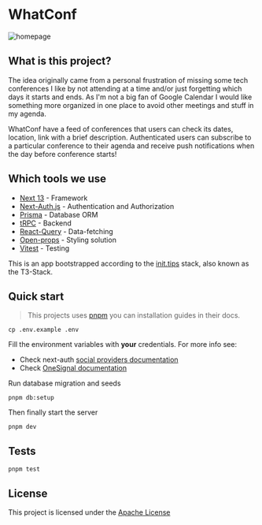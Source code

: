 # WhatConf

![homepage](.github/demo.png)

## What is this project?

The idea originally came from a personal frustration of missing some tech conferences I like by not attending at a time and/or just forgetting which days it starts and ends. As I'm not a big fan of Google Calendar I would like something more organized in one place to avoid other meetings and stuff in my agenda.

WhatConf have a feed of conferences that users can check its dates, location, link with a brief description. Authenticated users can subscribe to a particular conference to their agenda and receive push notifications when the day before conference starts!

## Which tools we use

- [Next 13](https://nextjs.org/) - Framework
- [Next-Auth.js](https://next-auth.js.org) - Authentication and Authorization
- [Prisma](https://prisma.io) - Database ORM
- [tRPC](https://trpc.io) - Backend
- [React-Query](https://tanstack.com/query/v3/) - Data-fetching
- [Open-props](https://open-props.style/) - Styling solution
- [Vitest](https://vitest.dev/) - Testing

This is an app bootstrapped according to the [init.tips](https://init.tips) stack, also known as the T3-Stack.

## Quick start

> This projects uses [pnpm](https://pnpm.io/) you can installation guides in their docs.

```
cp .env.example .env
```

Fill the environment variables with **your** credentials. For more info see:

- Check next-auth [social providers documentation](https://next-auth.js.org/providers)
- Check [OneSignal documentation](https://documentation.onesignal.com/docs/react-js-setup)

Run database migration and seeds

```
pnpm db:setup
```

Then finally start the server

```
pnpm dev
```

## Tests

```
pnpm test
```

## License

This project is licensed under the [Apache License](./LICENSE)

